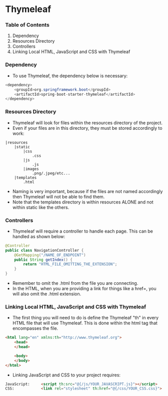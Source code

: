 # Thymeleaf

### Table of Contents
1. Dependency
2. Resources Directory
3. Controllers
4. Linking Local HTML, JavaScript and CSS with Thymeleaf

### Dependency
- To use Thymeleaf, the dependency below is necessary:
```java
<dependency>
    <groupId>org.springframework.boot</groupId>
    <artifactId>spring-boot-starter-thymeleaf</artifactId>
</dependency>
```

### Resources Directory
- Thymeleaf will look for files within the resources directory of the project.
- Even if your files are in this directory, they must be stored accordingly to work:
```
|resources
    |static
        |css
            .css
        |js
            .js
        |images
            .png/.jpeg/etc...
    |templates
        .html
```
- Naming is very important, because if the files are not named accordingly then Thymeleaf will not be able to find them.
- Note that the templates directory is within resources ALONE and not within static like the others.

### Controllers
- Thymeleaf will require a controller to handle each page. This can be handled as shown below:
```java
@Controller
public class NavigationController {
    @GetMapping("/NAME_OF_ENDPOINT")
    public String getIndex() {
        return "HTML_FILE_OMITTING_THE_EXTENSION";
    }
}
```
- Remember to omit the .html from the file you are connecting.
- In the HTML, when you are providing a link for things like a href=, you will also omit the .html extension.

### Linking Local HTML, JavaScript and CSS with Thymeleaf
- The first thing you will need to do is define the Thymeleaf "th" in every HTML file that will use Thymeleaf. This is done within the html tag that encompasses the file.
```html
<html lang="en" xmlns:th="http://www.thymeleaf.org">
    <head>
    </head>

    <body>
    </body>
</html>
```
- Linking JavaScript and CSS to your project requires:
```html
JavaScript:     <script th:src="@{/js/YOUR_JAVASCRIPT.js}"></script>
CSS:            <link rel="stylesheet" th:href="@{/css/YOUR_CSS.css}">            
```
